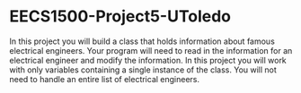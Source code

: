 # EECS1500-Project5-UToledo
  In this project you will build a class that holds information about famous electrical engineers. Your program will 
    need to read in the information for an electrical engineer and modify the information. In this project you will 
    work with only variables containing a single instance of the class. You will not need to handle an entire list of 
    electrical engineers.

